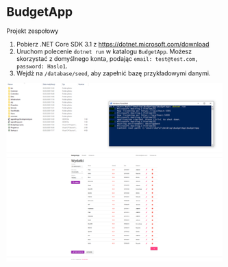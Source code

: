 # BudgetApp
Projekt zespołowy

1. Pobierz .NET Core SDK 3.1 z https://dotnet.microsoft.com/download
2. Uruchom polecenie `dotnet run` w katalogu `BudgetApp`. Możesz skorzystać z domyślnego konta, podając `email: test@test.com, password: Haslo1`.
3. Wejdż na `/database/seed`, aby zapełnić bazę przykładowymi danymi.

![Uruchomienie](/docs/instruction.PNG)
![Wydatki](/docs/expenses.PNG)

